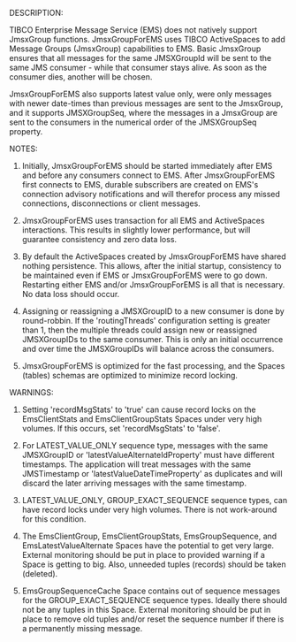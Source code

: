 DESCRIPTION:

TIBCO Enterprise Message Service (EMS) does not natively support JmsxGroup functions.  JmsxGroupForEMS uses TIBCO ActiveSpaces to add Message Groups (JmsxGroup) capabilities to EMS. Basic JmsxGroup ensures that all messages for the same JMSXGroupId will be sent to the same JMS consumer - while that consumer stays alive. As soon as the consumer dies, another will be chosen.

JmsxGroupForEMS also supports latest value only, were only messages with newer date-times than previous messages are sent to the JmsxGroup, and it supports JMSXGroupSeq, where the messages in a JmsxGroup are sent to the consumers in the numerical order of the JMSXGroupSeq property.

NOTES:

1)  Initially, JmsxGroupForEMS should be started immediately after EMS and before any consumers connect to EMS.  After JmsxGroupForEMS first connects to EMS, durable subscribers are created on EMS's connection advisory notifications and will therefor process any missed connections, disconnections or client messages.

2)  JmsxGroupForEMS uses transaction for all EMS and ActiveSpaces interactions.  This results in slightly lower performance, but will guarantee consistency and zero data loss.

3)  By default the ActiveSpaces created by JmsxGroupForEMS have shared nothing persistence.  This allows, after the initial startup, consistency to be maintained even if EMS or JmsxGroupForEMS were to go down.  Restarting either EMS and/or JmsxGroupForEMS is all that is necessary.  No data loss should occur.

4)  Assigning or reassigning a JMSXGroupID to a new consumer is done by round-robbin.  If the 'routingThreads' configuration setting is greater than 1, then the multiple threads could assign new or reassigned JMSXGroupIDs to the same consumer.  This is only an initial occurrence and over time the JMSXGroupIDs will balance across the consumers.

5)  JmsxGroupForEMS is optimized for the fast processing, and the Spaces (tables) schemas are optimized to minimize record locking.

WARNINGS:

1)  Setting 'recordMsgStats' to 'true' can cause record locks on the EmsClientStats and EmsClientGroupStats Spaces under very high volumes.  If this occurs, set 'recordMsgStats' to 'false'.

2)  For LATEST_VALUE_ONLY sequence type, messages with the same JMSXGroupID or 'latestValueAlternateIdProperty' must have different timestamps.  The application will treat messages with the same JMSTimestamp or 'latestValueDateTimeProperty' as duplicates and will discard the later arriving messages with the same timestamp.

3)  LATEST_VALUE_ONLY, GROUP_EXACT_SEQUENCE sequence types, can have record locks under very high volumes.  There is not work-around for this condition.

4)  The EmsClientGroup, EmsClientGroupStats, EmsGroupSequence, and EmsLatestValueAlternate Spaces have the potential to get very large.  External monitoring should be put in place to provided warning if a Space is getting to big.  Also, unneeded tuples (records) should be taken (deleted).

5)  EmsGroupSequenceCache Space contains out of sequence messages for the GROUP_EXACT_SEQUENCE sequence types.  Ideally there should not be any tuples in this Space.  External monitoring should be put in place to remove old tuples and/or reset the sequence number if there is a permanently missing message.